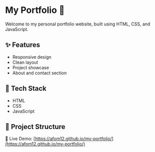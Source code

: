 # My Portfolio 🌟

Welcome to my personal portfolio website, built using HTML, CSS, and JavaScript.

## ✨ Features
- Responsive design
- Clean layout
- Project showcase
- About and contact section



## 📁 Tech Stack
- HTML
- CSS
- JavaScript

## 🚀 Project Structure

🔗 Live Demo: [https://afom12.github.io/my-portfolio/](https://afom12.github.io/my-portfolio/)
